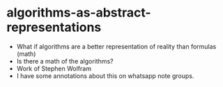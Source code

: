 # algorithms-as-abstract-representations

- What if algorithms are a better representation of reality than formulas (math)
- Is there a math of the algorithms?
- Work of Stephen Wolfram
- I have some annotations about this on whatsapp note groups.